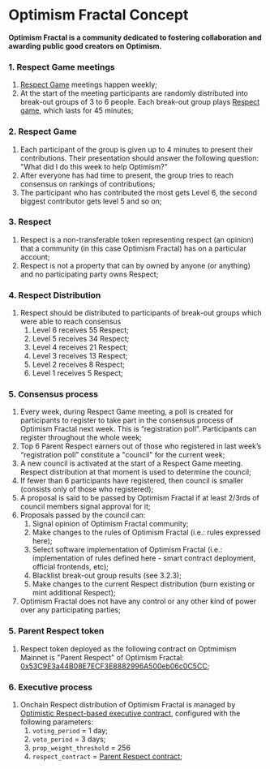 # Optimism Fractal Concept

**Optimism Fractal is a community dedicated to fostering collaboration and awarding public good creators on Optimism.**

### 1. Respect Game meetings

1. [Respect Game](#2-respect-game) meetings happen weekly;
2. At the start of the meeting participants are randomly distributed into break-out groups of 3 to 6 people. Each break-out group plays [Respect game](#2-respect-game), which lasts for 45 minutes;

### 2. Respect Game

1. Each participant of the group is given up to 4 minutes to present their contributions. Their presentation should answer the following question: "What did I do this week to help Optimism?"
2. After everyone has had time to present, the group tries to reach consensus on rankings of contributions;
  1. The participant who has contributed the most gets Level 6, the second biggest contributor gets level 5 and so on;

### 3. Respect

1. Respect is a non-transferable token representing respect (an opinion) that a community (in this case Optimism Fractal) has on a particular account;
2. Respect is not a property that can by owned by anyone (or anything) and no participating party owns Respect;

### 4. Respect Distribution

1. Respect should be distributed to participants of break-out groups which were able to reach consensus
   1. Level 6 receives 55 Respect;
   2. Level 5 receives 34 Respect;
   3. Level 4 receives 21 Respect;
   4. Level 3 receives 13 Respect;
   5. Level 2 receives 8 Respect;
   6. Level 1 receives 5 Respect;

### 5. Consensus process

1. Every week, during Respect Game meeting, a poll is created for participants to register to take part in the consensus process of Optimism Fractal next week. This is “registration poll”. Participants can register throughout the whole week;
2. Top 6 Parent Respect earners out of those who registered in last week’s “registration poll” constitute a "council" for the current week;
3. A new council is activated at the start of a Respect Game meeting. Respect distribution at that moment is used to determine the council;
4. If fewer than 6 participants have registered, then council is smaller (consists only of those who registered);
5. A proposal is said to be passed by Optimism Fractal if at least 2/3rds of council members signal approval for it;
6. Proposals passed by the council can:
   1. Signal opinion of Optimism Fractal community;
   2. Make changes to the rules of Optimism Fractal (i.e.: rules expressed here);
   3. Select software implementation of Optimism Fractal (i.e.: implementation of rules defined here - smart contract deployment, official frontends, etc);
   4. Blacklist break-out group results (see 3.2.3);
   5. Make changes to the current Respect distribution (burn existing or mint additional Respect);
7. Optimism Fractal does not have any control or any other kind of power over any participating parties;

### 5. Parent Respect token

1. Respect token deployed as the following contract on Optmimism Mainnet is "Parent Respect" of Optimism Fractal:
  [0x53C9E3a44B08E7ECF3E8882996A500eb06c0C5CC](https://optimistic.etherscan.io/address/0x53c9e3a44b08e7ecf3e8882996a500eb06c0c5cc);

### 6. Executive process

1. Onchain Respect distribution of Optimism Fractal is managed by [Optimistic Respect-based executive contract](../../OREC.md), configured with the following parameters:
   1. `voting_period` = 1 day;
   2. `veto_period` = 3 days;
   3. `prop_weight_threshold` = 256
   4. `respect_contract` = [Parent Respect contract](#5-parent-respect-token);


